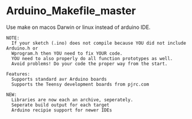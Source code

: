 Arduino_Makefile_master
=======================

Use make on macos Darwin or linux instead of arduino IDE.

```
NOTE:
  If your sketch (.ino) does not compile because YOU did not include Arduino.h or 
  Wprogram.h then YOU need to fix YOUR code.
  YOU need to also properly do all function prototypes as well.
  Avoid problems! Do your code the proper way from the start.

Features:
  Supports standard avr Arduino boards
  Supports the Teensy development boards from pjrc.com

NEW:
  Libraries are now each an archive, seperately.
  Seperate build output for each target
  Arduino recipie support for newer IDEs
```
